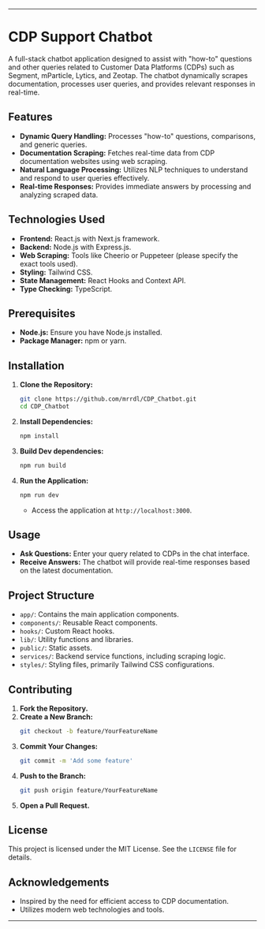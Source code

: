 
---

# CDP Support Chatbot

A full-stack chatbot application designed to assist with "how-to" questions and other queries related to Customer Data Platforms (CDPs) such as Segment, mParticle, Lytics, and Zeotap. The chatbot dynamically scrapes documentation, processes user queries, and provides relevant responses in real-time.

## Features

- **Dynamic Query Handling:** Processes "how-to" questions, comparisons, and generic queries.
- **Documentation Scraping:** Fetches real-time data from CDP documentation websites using web scraping.
- **Natural Language Processing:** Utilizes NLP techniques to understand and respond to user queries effectively.
- **Real-time Responses:** Provides immediate answers by processing and analyzing scraped data.

## Technologies Used

- **Frontend:** React.js with Next.js framework.
- **Backend:** Node.js with Express.js.
- **Web Scraping:** Tools like Cheerio or Puppeteer (please specify the exact tools used).
- **Styling:** Tailwind CSS.
- **State Management:** React Hooks and Context API.
- **Type Checking:** TypeScript.

## Prerequisites

- **Node.js:** Ensure you have Node.js installed.
- **Package Manager:** npm or yarn.

## Installation

1. **Clone the Repository:**
   ```bash
   git clone https://github.com/mrrdl/CDP_Chatbot.git
   cd CDP_Chatbot
   ```

2. **Install Dependencies:**
   ```bash
   npm install
   ```

3. **Build Dev dependencies:**
   ```bash
   npm run build
   ```

4. **Run the Application:**
   ```bash
   npm run dev
   ```
   - Access the application at `http://localhost:3000`.

## Usage

- **Ask Questions:** Enter your query related to CDPs in the chat interface.
- **Receive Answers:** The chatbot will provide real-time responses based on the latest documentation.

## Project Structure

- `app/`: Contains the main application components.
- `components/`: Reusable React components.
- `hooks/`: Custom React hooks.
- `lib/`: Utility functions and libraries.
- `public/`: Static assets.
- `services/`: Backend service functions, including scraping logic.
- `styles/`: Styling files, primarily Tailwind CSS configurations.

## Contributing

1. **Fork the Repository.**
2. **Create a New Branch:**
   ```bash
   git checkout -b feature/YourFeatureName
   ```
3. **Commit Your Changes:**
   ```bash
   git commit -m 'Add some feature'
   ```
4. **Push to the Branch:**
   ```bash
   git push origin feature/YourFeatureName
   ```
5. **Open a Pull Request.**

## License

This project is licensed under the MIT License. See the `LICENSE` file for details.

## Acknowledgements

- Inspired by the need for efficient access to CDP documentation.
- Utilizes modern web technologies and tools.

---
